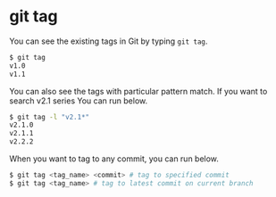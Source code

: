 # git tag

You can see the existing tags in Git by typing `git tag`.

```bash
$ git tag
v1.0
v1.1
```

You can also see the tags with particular pattern match.
If you want to search v2.1 series You can run below.

```bash
$ git tag -l "v2.1*"
v2.1.0
v2.1.1
v2.2.2
```

When you want to tag to any commit, you can run below.

```bash
$ git tag <tag_name> <commit> # tag to specified commit
$ git tag <tag_name> # tag to latest commit on current branch
```
